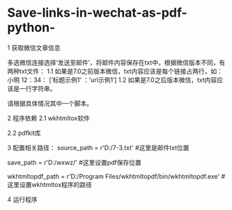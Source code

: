 # Save-links-in-wechat-as-pdf-python-
1 获取微信文章信息

  多选微信连接选择‘发送至邮件’，将邮件内容保存在txt中，根据微信版本不同，有两种txt文件：
  1.1 如果是7.0之前版本微信，txt内容应该是每个链接占两行，如：
    小明 12：34：
    [‘标题示例1‘ ：’url示例1‘]
  1.2 如果是7.0之后版本微信，txt内容应该是一行字符串。
  
  请根据具体情况其中一个脚本。
  
2 程序依赖
  2.1 wkhtmltox软件
  
  2.2 pdfkit库

3 配置相关路径：
  source_path = r'D:/7-3.txt'    #这里是邮件txt位置
  
  save_path = r'D:/wxwz/'  #这里设置pdf保存位置
  
  wkhtmltopdf_path = r'D:/Program Files/wkhtmltopdf/bin/wkhtmltopdf.exe'   #这里设置wkhtmltox程序的路径
  
  
4 运行程序
  
